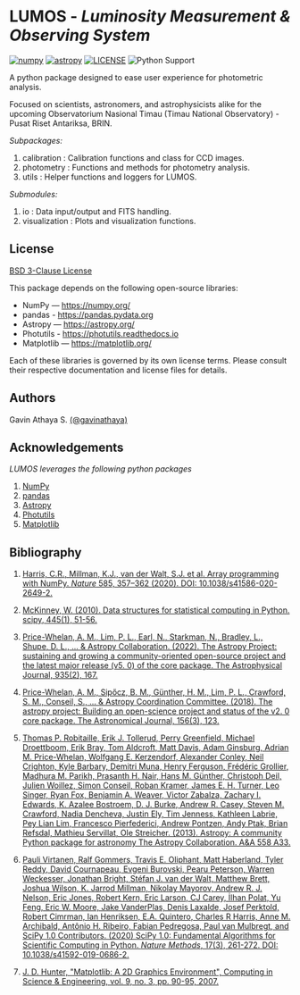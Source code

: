 # LUMOS - ***Luminosity Measurement & Observing System***

[![numpy](https://img.shields.io/badge/-NumPy-013243?style=flat&logo=numpy&logoColor=white)](https://numpy.org/)
[![astropy](https://img.shields.io/badge/powered%20by-AstroPy-orange.svg?style=flat)](https://www.astropy.org/)
[![LICENSE](https://img.shields.io/badge/license-BSD_3--Clause-white?style=plastic&labelColor=%23fc0000&color=white
)](LICENSE)
![Python Support](https://img.shields.io/python/required-version-toml?tomlFilePath=https%3A%2F%2Fraw.githubusercontent.com%2Fgavinathaya%2FLUMOS%2Frefs%2Fheads%2Fmain%2Fpyproject.toml
)

A python package designed to ease user experience for photometric analysis.

Focused on scientists, astronomers, and astrophysicists alike for the upcoming Observatorium Nasional Timau (Timau National Observatory) - Pusat Riset Antariksa, BRIN.

*Subpackages:*
1. calibration : Calibration functions and class for CCD images.
2. photometry : Functions and methods for photometry analysis.
3. utils : Helper functions and loggers for LUMOS.

*Submodules:*
1. io : Data input/output and FITS handling.
2. visualization : Plots and visualization functions.

## License

[BSD 3-Clause License](LICENSE)

This package depends on the following open-source libraries:

- NumPy — https://numpy.org/
- pandas - https://pandas.pydata.org
- Astropy — https://astropy.org/
- Photutils - https://photutils.readthedocs.io
- Matplotlib — https://matplotlib.org/

Each of these libraries is governed by its own license terms.
Please consult their respective documentation and license files for details.

## Authors

Gavin Athaya S. [(@gavinathaya)](https://github.com/gavinathaya)

## Acknowledgements

*LUMOS leverages the following python packages*
1. [NumPy](https://numpy.org)
2. [pandas](https://pandas.pydata.org)
2. [Astropy](https://astropy.org/)
3. [Photutils](https://photutils.readthedocs.io)
4. [Matplotlib](https://matplotlib.org)

## Bibliography

1. [Harris, C.R., Millman, K.J., van der Walt, S.J. et al. Array programming with NumPy. *Nature* 585, 357–362 (2020). DOI: 10.1038/s41586-020-2649-2.](https://doi.org/10.1038/s41586-020-2649-2)

2. [McKinney, W. (2010). Data structures for statistical computing in Python. scipy, 445(1), 51-56.](https://doi.org/10.25080/Majora-92bf1922-00a)

2. [Price-Whelan, A. M., Lim, P. L., Earl, N., Starkman, N., Bradley, L., Shupe, D. L., ... & Astropy Collaboration. (2022). The Astropy Project: sustaining and growing a community-oriented open-source project and the latest major release (v5. 0) of the core package. The Astrophysical Journal, 935(2), 167.](https://doi.org/10.48550/arXiv.2206.14220)

3. [Price-Whelan, A. M., Sipőcz, B. M., Günther, H. M., Lim, P. L., Crawford, S. M., Conseil, S., ... & Astropy Coordination Committee. (2018). The astropy project: Building an open-science project and status of the v2. 0 core package. The Astronomical Journal, 156(3), 123.](https://doi.org/10.48550/arXiv.1801.02634)

4. [Thomas P.  Robitaille, Erik J.  Tollerud, Perry  Greenfield, Michael  Droettboom, Erik  Bray, Tom  Aldcroft, Matt  Davis, Adam  Ginsburg, Adrian M.  Price-Whelan, Wolfgang E.  Kerzendorf, Alexander  Conley, Neil  Crighton, Kyle  Barbary, Demitri  Muna, Henry  Ferguson, Frédéric  Grollier, Madhura M.  Parikh, Prasanth H.  Nair, Hans M.  Günther, Christoph  Deil, Julien  Woillez, Simon  Conseil, Roban  Kramer, James E. H.  Turner, Leo  Singer, Ryan  Fox, Benjamin A.  Weaver, Victor  Zabalza, Zachary I.  Edwards, K.  Azalee Bostroem, D. J.  Burke, Andrew R.  Casey, Steven M.  Crawford, Nadia  Dencheva, Justin  Ely, Tim  Jenness, Kathleen  Labrie, Pey Lian  Lim, Francesco  Pierfederici, Andrew  Pontzen, Andy  Ptak, Brian  Refsdal, Mathieu  Servillat, Ole  Streicher. (2013). Astropy: A community Python package for astronomy The Astropy Collaboration. A&A 558 A33.](https://doi.org/10.1051/0004-6361/201322068)

5. [Pauli Virtanen, Ralf Gommers, Travis E. Oliphant, Matt Haberland, Tyler Reddy, David Cournapeau, Evgeni Burovski, Pearu Peterson, Warren Weckesser, Jonathan Bright, Stéfan J. van der Walt, Matthew Brett, Joshua Wilson, K. Jarrod Millman, Nikolay Mayorov, Andrew R. J. Nelson, Eric Jones, Robert Kern, Eric Larson, CJ Carey, İlhan Polat, Yu Feng, Eric W. Moore, Jake VanderPlas, Denis Laxalde, Josef Perktold, Robert Cimrman, Ian Henriksen, E.A. Quintero, Charles R Harris, Anne M. Archibald, Antônio H. Ribeiro, Fabian Pedregosa, Paul van Mulbregt, and SciPy 1.0 Contributors. (2020) SciPy 1.0: Fundamental Algorithms for Scientific Computing in Python. *Nature Methods*, 17(3), 261-272. DOI: 10.1038/s41592-019-0686-2.](https://doi.org/10.1038/s41592-019-0686-2)

6. [J. D. Hunter, "Matplotlib: A 2D Graphics Environment", Computing in Science & Engineering, vol. 9, no. 3, pp. 90-95, 2007.](https://doi.org/10.5281/zenodo.14940554)